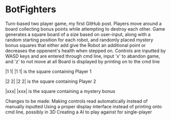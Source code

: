 # BotFighters
Turn-based two player game, my first GitHub post.
Players move around a board collecting bonus points while attempting to destroy each other.
Game generates a square board of a size based on user-input, along with a random starting position for each robot, and randomly placed mystery bonus squares that either add give the Robot an additional point or decreases the oppenent's health when stepped on.
Controls are inputted by WASD keys and are entered through cmd line, input 'x' to abandon game, and 'z' to not move at all
Board is displayed by printing on to the cmd line

|1 1|
|1 1| is the square containing Player 1

|2 2|
|2 2| is the square containing Player 2

|xxx|
|xxx| is the square containing a mystery bonus

Changes to be made:
Making controls read automatically instead of manually inputted 
Using a proper display interface instead of printing onto cmd line, possibly in 3D 
Creating a AI to play against for single-player
